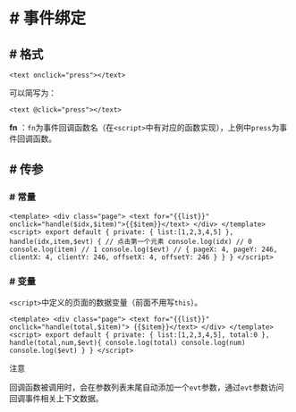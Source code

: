 <!-- 源地址: https://iot.mi.com/vela/quickapp/zh/guide/framework/template/event.html -->

# # 事件绑定

## # 格式

``` <text onclick="press"></text> ```

可以简写为：

``` <text @click="press"></text> ```

**fn** ：`fn`为事件回调函数名（在`<script>`中有对应的函数实现），上例中`press`为事件回调函数。

## # 传参

### # 常量

``` <template> <div class="page"> <text for="{{list}}" onclick="handle($idx,$item)">{{$item}}</text> </div> </template> <script> export default { private: { list:[1,2,3,4,5] }, handle(idx,item,$evt) { // 点击第一个元素 console.log(idx) // 0 console.log(item) // 1 console.log($evt) // { pageX: 4, pageY: 246, clientX: 4, clientY: 246, offsetX: 4, offsetY: 246 } } } </script> ```

### # 变量

`<script>`中定义的页面的数据变量（前面不用写`this`）。

``` <template> <div class="page"> <text for="{{list}}" onclick="handle(total,$item)"> {{$item}}</text> </div> </template> <script> export default { private: { list:[1,2,3,4,5], total:0 }, handle(total,num,$evt){ console.log(total) console.log(num) console.log($evt) } } </script> ```

注意

回调函数被调用时，会在参数列表末尾自动添加一个`evt`参数，通过`evt`参数访问回调事件相关上下文数据。
